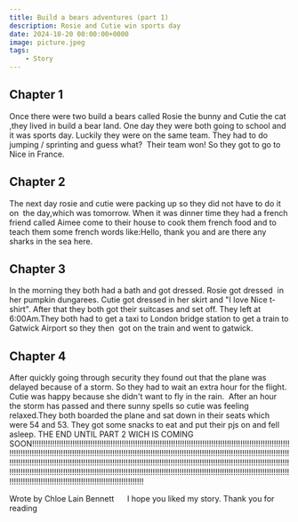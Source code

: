 ```yaml
---
title: Build a bears adventures (part 1)
description: Rosie and Cutie win sports day
date: 2024-10-20 00:00:00+0000
image: picture.jpeg
tags:
    - Story
---
```


## Chapter 1 

Once there were two build a bears called Rosie the bunny and Cutie the cat ,they lived in build a bear land. One day they were both going to school and it was sports day. Luckily they were on the same team. They had to do jumping / sprinting and guess what?  Their team won! So they got to go to Nice in France. 

## Chapter 2

The next day rosie and cutie were packing up so they did not have to do it on  the day,which was tomorrow. When it was dinner time they had a french friend called Aimee come to their house to cook them french food and to teach them some french words like:Hello, thank you and are there any sharks in the sea here. 

## Chapter 3


In the morning they both had a bath and got dressed. Rosie got dressed  in her pumpkin dungarees. Cutie got dressed in her skirt and "I love Nice t-shirt". After that they both got their suitcases and set off. They left at 6:00Am.They both had to get a taxi to London bridge station to get a train to Gatwick Airport so they then  got on the train and went to gatwick. 

## Chapter 4

After quickly going through security they found out that the plane was delayed because of a storm. So they had to wait an extra hour for the flight. Cutie was happy because she didn't want to fly in the rain.  After an hour the storm has passed and there sunny spells so cutie was feeling  relaxed.They both boarded the plane and sat down in their seats which were 54 and 53. They got some snacks to eat and put their pjs on and fell asleep. 
THE END UNTIL PART 2 WICH IS COMING SOON!!!!!!!!!!!!!!!!!!!!!!!!!!!!!!!!!!!!!!!!!!!!!!!!!!!!!!!!!!!!!!!!!!!!!!!!!!!!!!!!!!!!!!!!!!!!!!!!!!!!!!!!!!!!!!!!!!!!!!!!!!!!!!!!!!!!!!!!!!!!!!!!!!!!!!!!!!!!!!!!!!!!!!!!!!!!!!!!!!!!!!!!!!!!!!!!!!!!!!!!!!!!!!!!!!!!!!!!!!!!!!!!!!!!!!!!!!!!!!!!!!!!!!!!!!!!!!!!!!!!!!!!!!!!!!!!!!!!!!!!!!!!!!!!!!!!!!!!!!!!!!!!!!!!!!!!!!!!!!!!!!!!!!!!!!!!!!!!!!!!!!!!!!!!!!!!!!!!!!!!!!!!!!!!!!!!!!!!!!!!!!!!!!!!!!!!!!!!!!!!!!!!!!!!!!!!!!!!!!!!!!!!!!!!!!!!!!!!!!!!!!!!!!!!!!!!!!!!!!!!!!!!!!!!!!!!!!!!!!!!!!!!!!!!!!!!!!!!!!!!!!!!!!!!!!!!!!!!!!!!!!!!!!!!!!!!!!!!!!!!!!!!!!!!!!

Wrote by Chloe Lain Bennett     
I hope you liked my story. Thank you for reading 